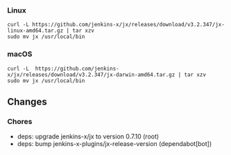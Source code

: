 ### Linux

```shell
curl -L https://github.com/jenkins-x/jx/releases/download/v3.2.347/jx-linux-amd64.tar.gz | tar xzv 
sudo mv jx /usr/local/bin
```

### macOS

```shell
curl -L  https://github.com/jenkins-x/jx/releases/download/v3.2.347/jx-darwin-amd64.tar.gz | tar xzv
sudo mv jx /usr/local/bin
```

## Changes

### Chores

* deps: upgrade jenkins-x/jx to version 0.7.10 (root)
* deps: bump jenkins-x-plugins/jx-release-version (dependabot[bot])
